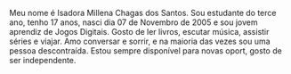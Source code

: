 Meu  nome é Isadora Millena Chagas dos Santos. Sou estudante do terce  ano, tenho 17 anos, nasci dia 07 de Novembro de 2005 e sou jovem aprendiz de Jogos Digitais. Gosto de ler livros, escutar música, assistir séries e viajar. Amo conversar e sorrir, e na maioria das vezes sou uma pessoa descontraída. Estou sempre disponível para novas oport, gosto de ser independente. 
